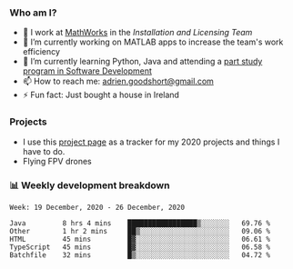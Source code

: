### Who am I?

<!--
**goodshort/goodshort** is a ✨ _special_ ✨ repository because its `README.md` (this file) appears on your GitHub profile.
-->

- 💼 I work at [MathWorks](https://www.mathworks.com/) in the _Installation and Licensing Team_
- 🔭 I’m currently working on MATLAB apps to increase the team's work efficiency
- 🌱 I’m currently learning Python, Java and attending a [part study program in Software Development](https://www.goodshort.me/who-am-i/studies#higher-diploma-in-software-development)
- 📫 How to reach me: adrien.goodshort@gmail.com
- ⚡ Fun fact: Just bought a house in Ireland

### Projects

- I use this [project page](https://github.com/users/goodshort/projects/1) as a tracker for my 2020 projects and things I have to do.
- Flying FPV drones

### 📊 Weekly development breakdown

<!--START_SECTION:waka-->
```text
Week: 19 December, 2020 - 26 December, 2020

Java         8 hrs 4 mins    █████████████████▒░░░░░░░   69.76 % 
Other        1 hr 2 mins     ██▒░░░░░░░░░░░░░░░░░░░░░░   09.06 % 
HTML         45 mins         █▓░░░░░░░░░░░░░░░░░░░░░░░   06.61 % 
TypeScript   45 mins         █▓░░░░░░░░░░░░░░░░░░░░░░░   06.58 % 
Batchfile    32 mins         █▒░░░░░░░░░░░░░░░░░░░░░░░   04.72 % 
```
<!--END_SECTION:waka-->
